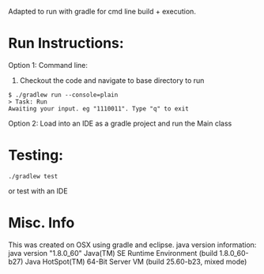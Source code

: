 Adapted to run with gradle for cmd line build + execution.
# Run Instructions:
Option 1: Command line:
1. Checkout the code and navigate to base directory to run
```
$ ./gradlew run --console=plain
> Task: Run
Awaiting your input. eg "1110011". Type "q" to exit
```

Option 2: Load into an IDE as a gradle project and run the Main class

# Testing:
```
./gradlew test
```

or test with an IDE

# Misc. Info
This was created on OSX using gradle and eclipse.
java version information:
    java version "1.8.0_60"
    Java(TM) SE Runtime Environment (build 1.8.0_60-b27)
    Java HotSpot(TM) 64-Bit Server VM (build 25.60-b23, mixed mode)

